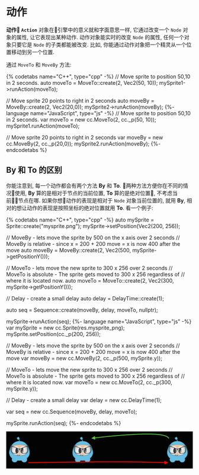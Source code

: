 # 动作

__动作 `Action`__ 对象在引擎中的意义就和字面意思一样, 它通过改变一个 `Node` 对象的属性, 让它表现出某种动作. 动作对象能实时的改变 `Node` 的属性, 任何一个对象只要它是 `Node` 的子类都能被改变. 比如, 你能通过动作对象把一个精灵从一个位置移动到另一个位置.

通过 `MoveTo` 和 `MoveBy` 方法:

{% codetabs name="C++", type="cpp" -%}
// Move sprite to position 50,10 in 2 seconds.
auto moveTo = MoveTo::create(2, Vec2(50, 10));
mySprite1->runAction(moveTo);

// Move sprite 20 points to right in 2 seconds
auto moveBy = MoveBy::create(2, Vec2(20,0));
mySprite2->runAction(moveBy);
{%- language name="JavaScript", type="js" -%}
// Move sprite to position 50,10 in 2 seconds.
var moveTo = new cc.MoveTo(2, cc._p(50, 10));
mySprite1.runAction(moveTo);

// Move sprite 20 points to right in 2 seconds
var moveBy = new cc.MoveBy(2, cc._p(20,0));
mySprite2.runAction(moveBy);
{%- endcodetabs %}

## By 和 To 的区别

你能注意到, 每一个动作都会有两个方法 __By__ 和 __To__. 两种方法方便你在不同的情况使用, __By__ 算的是相对于节点的当前位置, __To__ 算的是绝对位置, 不考虑当前节点在哪. 如果你想动作的表现是相对于 `Node` 对象当前位置的, 就用 __By__, 相对的想让动作的表现是按照坐标的绝对位置就用 __To__. 看一个例子:

{% codetabs name="C++", type="cpp" -%}
auto mySprite = Sprite::create("mysprite.png");
mySprite->setPosition(Vec2(200, 256));

// MoveBy - lets move the sprite by 500 on the x axis over 2 seconds
// MoveBy is relative - since x = 200 + 200 move = x is now 400 after the move
auto moveBy = MoveBy::create(2, Vec2(500, mySprite->getPositionY()));

// MoveTo - lets move the new sprite to 300 x 256 over 2 seconds
// MoveTo is absolute - The sprite gets moved to 300 x 256 regardless of
// where it is located now.
auto moveTo = MoveTo::create(2, Vec2(300, mySprite->getPositionY()));

// Delay - create a small delay
auto delay = DelayTime::create(1);

auto seq = Sequence::create(moveBy, delay, moveTo, nullptr);

mySprite->runAction(seq);
{%- language name="JavaScript", type="js" -%}
var mySprite = new cc.Sprite(res.mysprite_png);
mySprite.setPosition(cc._p(200, 256));

// MoveBy - lets move the sprite by 500 on the x axis over 2 seconds
// MoveBy is relative - since x = 200 + 200 move = x is now 400 after the move
var moveBy = new cc.MoveBy(2, cc._p(500, mySprite.y));

// MoveTo - lets move the new sprite to 300 x 256 over 2 seconds
// MoveTo is absolute - The sprite gets moved to 300 x 256 regardless of
// where it is located now.
var moveTo = new cc.MoveTo(2, cc._p(300, mySprite.y));

// Delay - create a small delay
var delay = new cc.DelayTime(1);

var seq = new cc.Sequence(moveBy, delay, moveTo);

mySprite.runAction(seq);
{%- endcodetabs %}

![](../../en/actions/actions-img/i0.png "")
